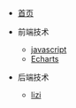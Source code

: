 <!--
 * @Description:
 * @Version: 2.0
 * @Autor: FloatingDream
 * @Date: 2023-05-17 20:19:32
 * @LastEditors: FloatingDream
 * @LastEditTime: 2023-05-17 23:51:50
-->
<!-- docs/_sidebar.md -->

<!-- 管侧边 目录 -->

- [首页](README)

- 前端技术

  - [javascript](web/JS/)
  - [Echarts](web/Echarts/)

- 后端技术
  - [lizi](web/Echarts/)
